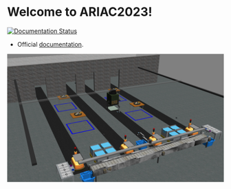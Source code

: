# Welcome to ARIAC2023!


[![Documentation Status](https://readthedocs.org/projects/ariac-ros2/badge/?version=latest)](https://ariac-ros2.readthedocs.io/en/latest/?badge=latest)

* Official [documentation](https://ariac-ros2.readthedocs.io).

![Environment](docs/images/environment.png)
